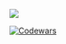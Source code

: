 ![](https://raw.githubusercontent.com/meandmytram/github-stats/master/generated/overview.svg)

[![Codewars](https://www.codewars.com/users/meandmytram/badges/large)](https://www.codewars.com/users/meandmytram)
